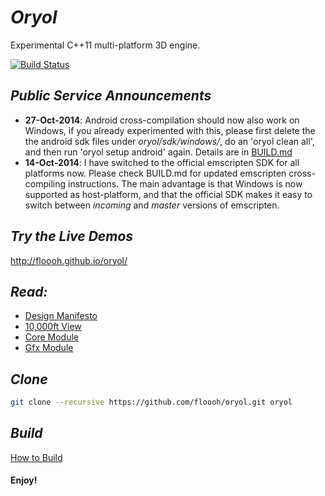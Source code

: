 # _Oryol_ #

Experimental C++11 multi-platform 3D engine.

[![Build Status](https://travis-ci.org/floooh/oryol.svg?branch=master)](https://travis-ci.org/floooh/oryol)

## _Public Service Announcements_ ##

- **27-Oct-2014**: Android cross-compilation should now also work on Windows, if you already experimented with this, please first delete the the android sdk files under *oryol/sdk/windows/*, do an 'oryol clean all', and then run 'oryol setup android' again. Details are in [BUILD.md](doc/BUILD.md)
- **14-Oct-2014**: I have switched to the official emscripten SDK for all platforms now. Please check
BUILD.md for updated emscripten cross-compiling instructions. The main advantage is that Windows
is now supported as host-platform, and that the official SDK makes it easy to switch between
_incoming_ and _master_ versions of emscripten.

## _Try the Live Demos_ ##

http://floooh.github.io/oryol/

## _Read:_ ##

* [Design Manifesto](doc/DESIGN-MANIFESTO.md)
* [10,000ft View](doc/OVERVIEW.md)
* [Core Module](code/Modules/Core/README.md)
* [Gfx Module](code/Modules/Gfx/README.md)

## _Clone_ ##

```bash
git clone --recursive https://github.com/floooh/oryol.git oryol
```

## _Build_ ##

[How to Build](doc/BUILD.md)

#### Enjoy! ####


